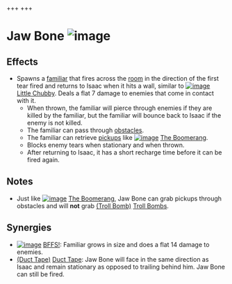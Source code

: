 +++
+++

 # Jaw Bone ![image](/image/Jaw_Bone.png) 

Effects
---------


* Spawns a [familiar](/wiki/Familiar "Familiar") that fires across the [room](/wiki/Rooms "Rooms") in the direction of the first tear fired and returns to Isaac when it hits a wall, similar to [![image](/image/Little_Chubby.png)](/wiki/Little_Chubby "Little Chubby") [Little Chubby](/wiki/Little_Chubby "Little Chubby"). Deals a flat 7 damage to enemies that come in contact with it.
	+ When thrown, the familiar will pierce through enemies if they are killed by the familiar, but the familiar will bounce back to Isaac if the enemy is not killed.
	+ The familiar can pass through [obstacles](/wiki/Obstacles "Obstacles").
	+ The familiar can retrieve [pickups](/wiki/Pickups "Pickups") like [![image](/image/The_Boomerang.png)](/wiki/The_Boomerang "The Boomerang") [The Boomerang](/wiki/The_Boomerang "The Boomerang").
	+ Blocks enemy tears when stationary and when thrown.
	+ After returning to Isaac, it has a short recharge time before it can be fired again.


Notes
-------


* Just like [![image](/image/The_Boomerang.png)](/wiki/The_Boomerang "The Boomerang") [The Boomerang](/wiki/The_Boomerang "The Boomerang"), Jaw Bone can grab pickups through obstacles and will **not** grab [(Troll Bomb)](/wiki/Troll_Bomb "Troll Bomb") [Troll Bombs](/wiki/Troll_Bomb "Troll Bomb").


Synergies
-----------


* [![image](/image/BFFS!.png)](/wiki/BFFS! "BFFS!") [BFFS!](/wiki/BFFS! "BFFS!"): Familiar grows in size and does a flat 14 damage to enemies.
* [(Duct Tape)](/wiki/Duct_Tape "Duct Tape") [Duct Tape](/wiki/Duct_Tape "Duct Tape"): Jaw Bone will face in the same direction as Isaac and remain stationary as opposed to trailing behind him. Jaw Bone can still be fired.


